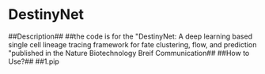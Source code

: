 # DestinyNet
##Description##
##the code is for the "DestinyNet: A deep learning based single cell lineage tracing framework for fate clustering, flow, and prediction
"published in the Nature Biotechnology Breif Communication##
##How to Use?##
##1.pip 
